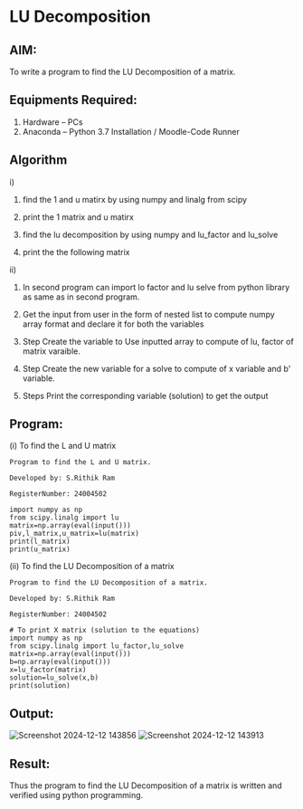 # LU Decomposition 

## AIM:
To write a program to find the LU Decomposition of a matrix.

## Equipments Required:
1. Hardware – PCs
2. Anaconda – Python 3.7 Installation / Moodle-Code Runner

## Algorithm

i)

1. find the 1 and u matirx by using numpy and linalg from scipy

2. print the 1 matrix and u matirx

3. find the lu decomposition by using numpy and lu_factor and lu_solve

4. print the the following  matrix

ii)


1. In second program can import lo factor and lu selve from python library as same as in second program.

2. Get the input from user in the form of nested list to compute numpy array format and declare it for both the variables

3. Step Create the variable to Use inputted array to compute of lu, factor of matrix varaible.

4. Step Create the new variable for a solve to compute of x variable and b' variable.

5. Steps Print the corresponding variable (solution) to get the output


## Program:
(i) To find the L and U matrix
```
Program to find the L and U matrix.

Developed by: S.Rithik Ram

RegisterNumber: 24004502

import numpy as np
from scipy.linalg import lu
matrix=np.array(eval(input()))
piv,l_matrix,u_matrix=lu(matrix)
print(l_matrix)
print(u_matrix)
```
(ii) To find the LU Decomposition of a matrix
```
Program to find the LU Decomposition of a matrix.

Developed by: S.Rithik Ram 

RegisterNumber: 24004502

# To print X matrix (solution to the equations)
import numpy as np
from scipy.linalg import lu_factor,lu_solve
matrix=np.array(eval(input()))
b=np.array(eval(input()))
x=lu_factor(matrix)
solution=lu_solve(x,b)
print(solution)
```
## Output:
![Screenshot 2024-12-12 143856](https://github.com/user-attachments/assets/976696bd-5088-4121-bdf2-12460b536237)
![Screenshot 2024-12-12 143913](https://github.com/user-attachments/assets/9b31a2d6-f30c-426d-a380-a77a8a262836)









## Result:
Thus the program to find the LU Decomposition of a matrix is written and verified using python programming.

